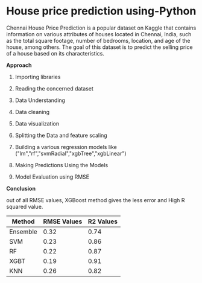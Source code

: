 # House price prediction using-Python

Chennai House Price Prediction is a popular dataset on Kaggle that contains information on various attributes of houses located in Chennai, India, such as the total square footage, number of bedrooms, location, and age of the house, among others. The goal of this dataset is to predict the selling price of a house based on its characteristics.

**Approach**

1) Importing libraries

2) Reading the concerned dataset

3) Data Understanding

4) Data cleaning

5) Data visualization

6) Splitting the Data and feature scaling

7) Building a various regression models like ("lm","rf","svmRadial","xgbTree","xgbLinear")

8) Making Predictions Using the Models

9) Model Evaluation using RMSE

**Conclusion**

out of all RMSE values, XGBoost method gives the less error and High R squared value.

|Method | RMSE Values | R2 Values | 
| ----------- | ----------- | ----------- |
| Ensemble | 0.32 | 0.74 |
| SVM | 0.23 | 0.86 |
| RF  | 0.22 | 0.87 |
| XGBT | 0.19 | 0.91 |
| KNN | 0.26 | 0.82 |
